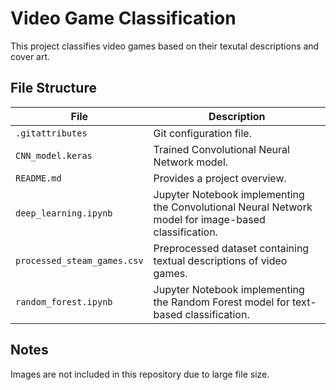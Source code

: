 # Video Game Classification
This project classifies video games based on their texutal descriptions and cover art.

## File Structure
| File | Description |
|------|------------|
| `.gitattributes` | Git configuration file. |
| `CNN_model.keras` | Trained Convolutional Neural Network model. |
| `README.md` | Provides a project overview. |
| `deep_learning.ipynb` | Jupyter Notebook implementing the Convolutional Neural Network model for image-based classification. |
| `processed_steam_games.csv` | Preprocessed dataset containing textual descriptions of video games. |
| `random_forest.ipynb` | Jupyter Notebook implementing the Random Forest model for text-based classification. |

## Notes
Images are not included in this repository due to large file size.
